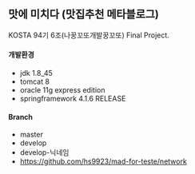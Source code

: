 맛에 미치다 (맛집추천 메타블로그)
---
KOSTA 94기 6조(나꿍꼬또개발꿍꼬또) Final Project.

#### 개발환경
* jdk 1.8_45
* tomcat 8
* oracle 11g express edition
* springframework 4.1.6 RELEASE

#### Branch
* master
* develop
* develop-닉네임
* https://github.com/hs9923/mad-for-teste/network
